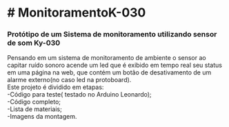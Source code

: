 <h1># MonitoramentoK-030</h1>
<h3>Protótipo de um Sistema de monitoramento utilizando sensor de som Ky-030<br></h3>
<p1>Pensando em um sistema de monitoramento de ambiente o sensor ao capitar ruído sonoro acende um led que é exibido em tempo real seu status em uma página na web, que contém um botão de desativamento de um alarme externo(no caso led na protoboard).<br>
Este projeto é dividido em etapas:<br>
-Código para teste( testado no Arduino Leonardo);<br>
-Código completo;<br>
-Lista de materiais;<br>
-Imagens da montagem.</p1>
